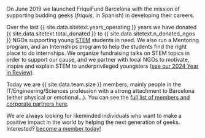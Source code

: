 On June 2019 we launched FriquiFund Barcelona with the mission of supporting budding geeks (*friquis*, in Spanish) in developing their careers.

Over the last {{ site.data.sitetext.years_operating }} years we have donated {{ site.data.sitetext.total_donated }} to {{ site.data.sitetext.n_donated_ngos }} NGOs supporting young <a href="https://en.wikipedia.org/wiki/Science,_technology,_engineering,_and_mathematics" target="_blank">STEM</a> students in need. We also run a Mentoring program, and an Internships program to help the students find the right place to do internships. We organize fundraising talks on STEM topics in order to support our cause, and we partner with local NGOs to motivate, inspire and explain STEM to underprivileged youngsters (<a href='https://friquifund.beefreecontent.com/ZFyI' target="blank">see our 2024 Year in Review</a>).

Today we are {{ site.data.team.size }} members, mainly people in the IT/Engineering/Sciences profession with a strong attachment to Barcelona (either physical or emotional...). You can see the [full list of members and corporate partners here](/about-us).

We are always looking for likeminded individuals who want to make a positive impact in the world by helping the next generation of geeks. Interested? [become a member today!](/join-us)